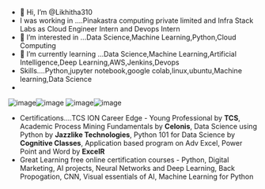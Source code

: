 - 👋 Hi, I’m @Likhitha310
-  I was working in ....Pinakastra computing private limited and Infra Stack Labs as Cloud Engineer Intern and Devops Intern
- 👀 I’m interested in ...Data Science,Machine Learning,Python,Cloud Computing
- 🌱 I’m currently learning ...Data Science,Machine Learning,Artificial Intelligence,Deep Learning,AWS,Jenkins,Devops
- Skills....Python,jupyter notebook,google colab,linux,ubuntu,Machine learning,Data Science
- 
![image](https://github.com/Likhitha310/Likhitha310/assets/133338541/1315bfe7-e634-44f7-b392-71cd9fcd54cb)![image](https://github.com/Likhitha310/Likhitha310/assets/133338541/f9330a1a-7933-4950-a439-41d3616a1624)
![image](https://github.com/Likhitha310/Likhitha310/assets/133338541/e53b6470-d61b-4a70-912c-fb47a67565f6)![image](https://github.com/Likhitha310/Likhitha310/assets/133338541/fe10d871-e0af-45de-b653-9e627abcbf02)

- Certifications....TCS ION Career Edge - Young Professional by **TCS**, Academic Process Mining Fundamentals by **Celonis**, Data Science using Python by **Jazzlike Technologies**, Python 101 for Data Science by **Cognitive Classes**, Application based program on Adv Excel, Power Point and Word by **ExcelR**
- Great Learning free online certification courses - Python, Digital Marketing, AI projects, Neural Networks and Deep Learning, Back Propogation, CNN, Visual essentials of AI, Machine Learning for Python

